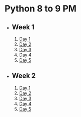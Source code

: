 # Python 8 to 9 PM

- ## Week 1

   1. [Day 1](https://www.facebook.com/iCodeguru/videos/1129325528259780)
   2. [Day 2](https://www.facebook.com/iCodeguru/videos/26001124209474858)
   3. [Day 3](https://www.facebook.com/iCodeguru/videos/1848174179033228)
   4. [Day 4](https://www.facebook.com/iCodeguru/videos/679732697568040)
   5. [Day 5](https://www.facebook.com/iCodeguru/videos/1396687564326658)

- ## Week 2

   1. [Day 1](https://www.facebook.com/iCodeguru/videos/807386234593860)
   2. [Day 2](https://www.facebook.com/iCodeguru/videos/1380275366701536)
   3. [Day 3](https://www.facebook.com/iCodeguru/videos/1106353910444433)
   4. [Day 4](https://www.facebook.com/iCodeguru/videos/398426393102928)
   5. [Day 5](https://www.facebook.com/iCodeguru/videos/446988347828154)

<!-- - ## Week 

   1. [Day 1](https://www.facebook.com/iCodeguru/videos/1479249049661395)
   2. [Day 2]()
   3. [Day 3]()
   4. [Day 4]()
   5. [Day 5]() -->

<!-- - ## Week 

   1. [Day 1]()
   2. [Day 2]()
   3. [Day 3]()
   4. [Day 4]()
   5. [Day 5]() -->